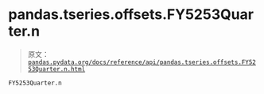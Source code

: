 # pandas.tseries.offsets.FY5253Quarter.n

> 原文：[`pandas.pydata.org/docs/reference/api/pandas.tseries.offsets.FY5253Quarter.n.html`](https://pandas.pydata.org/docs/reference/api/pandas.tseries.offsets.FY5253Quarter.n.html)

```py
FY5253Quarter.n
```
